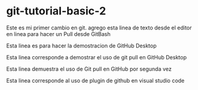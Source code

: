 # git-tutorial-basic-2
Este es mi primer cambio en git.
agrego esta linea de texto desde el editor en linea para hacer un Pull desde GitBash

Esta linea es para hacer la demostracion de GitHub Desktop

Esta linea corresponde a demostrar el uso de git pull en GitHub Desktop

Esta linea demuestra el uso de Git pull en GitHub por segunda vez

Esta linea corresponde al uso de plugin de github en visual studio code